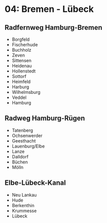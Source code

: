 # 04: Bremen - Lübeck

## Radfernweg Hamburg-Bremen

- Borgfeld
- Fischerhude
- Buchholz
- Zeven
- Sittensen
- Heidenau
- Hollenstedt
- Sottorf
- Heimfeld
- Harburg
- Wilhelmsburg
- Veddel
- Hamburg

## Radweg Hamburg-Rügen

- Tatenberg
- Ochsenwerder
- Geesthacht
- Lauenburg/Elbe
- Lanze
- Dalldorf
- Büchen
- Mölln

## Elbe-Lübeck-Kanal

- Neu Lankau
- Hude
- Berkenthin
- Krummesse
- Lübeck
